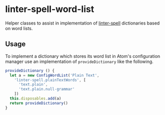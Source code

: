 # linter-spell-word-list

Helper classes to assist in implementation of [linter-spell](https://atom.io/packages/linter-spell) dictionaries based on
word lists.

## Usage

To implement a dictionary which stores its word list in Atom's configuration
manager use an implementation of `provideDictionary` like the following.

```javascript
provideDictionary () {
  let a = new ConfigWordList('Plain Text',
    'linter-spell.plainTextWords', [
      'text.plain',
      'text.plain.null-grammar'
    ])
  this.disposables.add(a)
  return provideDictionary()
}
```
